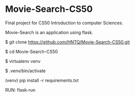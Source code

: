 # Movie-Search-CS50

Final project for CS50 Introduction to computer Sciences.

Movie-Search is an application using flask.


$ git clone https://github.com/HNTQ/Movie-Search-CS50.git 

$ cd Movie-Search-CS50 

$ virtualenv venv 

$ .venv/bin/activate 

(venv) pip install -r requirements.txt 



RUN: flask-run


